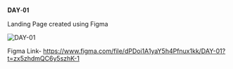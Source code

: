 𝐃𝐀𝐘-𝟎𝟏

Landing Page created using Figma

![DAY-01](https://user-images.githubusercontent.com/85480387/203625582-afb58b6a-b944-42e7-a62c-5335bd27f7e8.jpg)


Figma Link-
https://www.figma.com/file/dPDoi1A1yaY5h4Pfnux1kk/DAY-01?t=zx5zhdmQC6y5szhK-1
